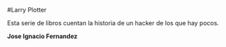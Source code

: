 #Larry Plotter

Esta serie de libros cuentan la historia de un hacker de los que hay pocos.

**Jose Ignacio Fernandez**